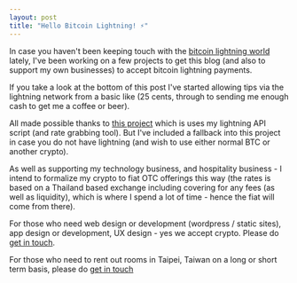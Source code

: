 ```yaml
---
layout: post
title: "Hello Bitcoin Lightning! ⚡️"
---
```


In case you haven't been keeping touch with the [bitcoin lightning world](http://lightning.network/) lately, I've been working on a few projects to get this blog (and also to support my own businesses) to accept bitcoin lightning payments.

If you take a look at the bottom of this post I've started allowing tips via the lightning network from a basic like (25 cents, through to sending me enough cash to get me a coffee or beer).

All made possible thanks to [this project](https://gitlab.com/nolim1t/lightning-pay-page) which is uses my lightning API script (and rate grabbing tool). But I've included a fallback into this project in case you do not have lightning (and wish to use either normal BTC or another crypto).

As well as supporting my technology business, and hospitality business - I intend to formalize my crypto to fiat OTC offerings this way (the rates is based on a Thailand based exchange including covering for any fees (as well as liquidity), which is where I spend a lot of time - hence the fiat will come from there).

For those who need web design or development (wordpress / static sites), app design or development, UX design - yes we accept crypto. Please do [get in touch](https://earn.com/barryt/).

For those who need to rent out rooms in Taipei, Taiwan on a long or short term basis, please do [get in touch](https://earn.com/barryt/)
